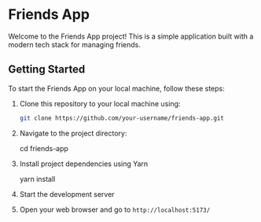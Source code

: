 # Friends App

Welcome to the Friends App project! This is a simple application built with a modern tech stack for managing friends.

## Getting Started

To start the Friends App on your local machine, follow these steps:

1. Clone this repository to your local machine using:
   ```bash
   git clone https://github.com/your-username/friends-app.git

2. Navigate to the project directory:

   cd friends-app

3. Install project dependencies using Yarn

   yarn install

4. Start the development server

5. Open your web browser and go to `http://localhost:5173/`
